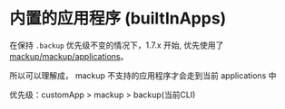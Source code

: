 # 内置的应用程序 (builtInApps)

在保持 `.backup` 优先级不变的情况下，1.7.x 开始, 优先使用了 [mackup/mackup/applications](https://github.com/lra/mackup/tree/master/mackup/applications)。

所以可以理解成， mackup 不支持的应用程序才会走到当前 applications 中

优先级：customApp > mackup > backup(当前CLI)
